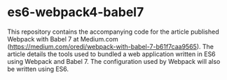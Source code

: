 # es6-webpack4-babel7
This repository contains the accompanying code for the article published Webpack with Babel 7 at Medium.com (https://medium.com/oredi/webpack-with-babel-7-b61f7caa9565). The article details the tools used to bundled a web application written in ES6 using Webpack and Babel 7. The configuration used by Webpack will also be written using ES6.
